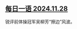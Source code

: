 <!--1732846724000-->
[每日一语 2024.11.28](https://chinadigitaltimes.net/chinese/713546.html)
------

<p>锐评前体操冠军吴柳芳“擦边”风波。</p><p><img decoding="async" src="data:image/svg+xml,%3Csvg%20xmlns='http://www.w3.org/2000/svg'%20viewBox='0%200%200%200'%3E%3C/svg%3E" alt="" data-lazy-src="https://chinadigitaltimes.net/chinese/files/2024/11/1128.jpg"><noscript><img decoding="async" src="https://chinadigitaltimes.net/chinese/files/2024/11/1128.jpg" alt=""></noscript></p><div class="addtoany_share_save_container addtoany_content addtoany_content_bottom"><div class="a2a_kit a2a_kit_size_32 addtoany_list" data-a2a-url="https://chinadigitaltimes.net/chinese/713546.html" data-a2a-title="每日一语 2024.11.28"><a class="a2a_button_facebook" href="https://www.addtoany.com/add_to/facebook?linkurl=https%3A%2F%2Fchinadigitaltimes.net%2Fchinese%2F713546.html&amp;linkname=%E6%AF%8F%E6%97%A5%E4%B8%80%E8%AF%AD%202024.11.28" title="Facebook" rel="nofollow noopener" target="_blank"></a><a class="a2a_button_twitter" href="https://www.addtoany.com/add_to/twitter?linkurl=https%3A%2F%2Fchinadigitaltimes.net%2Fchinese%2F713546.html&amp;linkname=%E6%AF%8F%E6%97%A5%E4%B8%80%E8%AF%AD%202024.11.28" title="Twitter" rel="nofollow noopener" target="_blank"></a><a class="a2a_button_telegram" href="https://www.addtoany.com/add_to/telegram?linkurl=https%3A%2F%2Fchinadigitaltimes.net%2Fchinese%2F713546.html&amp;linkname=%E6%AF%8F%E6%97%A5%E4%B8%80%E8%AF%AD%202024.11.28" title="Telegram" rel="nofollow noopener" target="_blank"></a><a class="a2a_button_reddit" href="https://www.addtoany.com/add_to/reddit?linkurl=https%3A%2F%2Fchinadigitaltimes.net%2Fchinese%2F713546.html&amp;linkname=%E6%AF%8F%E6%97%A5%E4%B8%80%E8%AF%AD%202024.11.28" title="Reddit" rel="nofollow noopener" target="_blank"></a><a class="a2a_button_whatsapp" href="https://www.addtoany.com/add_to/whatsapp?linkurl=https%3A%2F%2Fchinadigitaltimes.net%2Fchinese%2F713546.html&amp;linkname=%E6%AF%8F%E6%97%A5%E4%B8%80%E8%AF%AD%202024.11.28" title="WhatsApp" rel="nofollow noopener" target="_blank"></a><a class="a2a_button_email" href="https://www.addtoany.com/add_to/email?linkurl=https%3A%2F%2Fchinadigitaltimes.net%2Fchinese%2F713546.html&amp;linkname=%E6%AF%8F%E6%97%A5%E4%B8%80%E8%AF%AD%202024.11.28" title="Email" rel="nofollow noopener" target="_blank"></a><a class="a2a_button_copy_link" href="https://www.addtoany.com/add_to/copy_link?linkurl=https%3A%2F%2Fchinadigitaltimes.net%2Fchinese%2F713546.html&amp;linkname=%E6%AF%8F%E6%97%A5%E4%B8%80%E8%AF%AD%202024.11.28" title="Copy Link" rel="nofollow noopener" target="_blank"></a><a class="a2a_dd addtoany_share_save addtoany_share" href="https://www.addtoany.com/share"></a></div></div>
